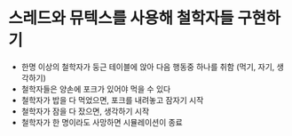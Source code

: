# 스레드와 뮤텍스를 사용해 철학자들 구현하기
* 한명 이상의 철학자가 둥근 테이블에 앉아 다음 행동중 하나를 취함 (먹기, 자기, 생각하기)
* 철학자들은 양손에 포크가 있어야 먹을 수 있다
* 철학자가 밥을 다 먹었으면, 포크를 내려놓고 잠자기 시작
* 철학자가 잠을 다 잤으면, 생각하기 시작
* 철학자가 한 명이라도 사망하면 시뮬레이션이 종료
